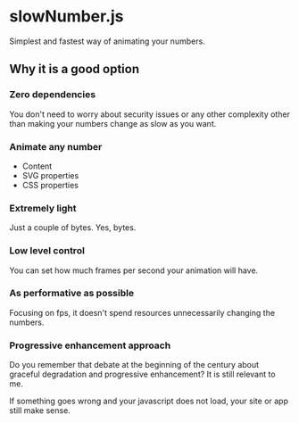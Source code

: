 # slowNumber.js
Simplest and fastest way of animating your numbers.

## Why it is a good option

### Zero dependencies
You don't need to worry about security issues or any other complexity other than making your numbers change as slow as you want.

### Animate any number
 - Content
 - SVG properties
 - CSS properties

### Extremely light
Just a couple of bytes. Yes, bytes.

### Low level control
You can set how much frames per second your animation will have.

### As performative as possible
Focusing on fps, it doesn't spend resources unnecessarily changing the numbers.

### Progressive enhancement approach
Do you remember that debate at the beginning of the century about graceful degradation and progressive enhancement? It is still relevant to me.

If something goes wrong and your javascript does not load, your site or app still make sense.
